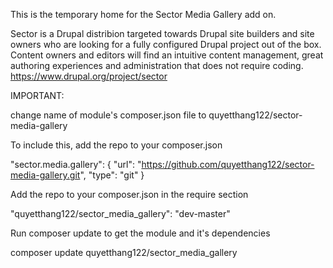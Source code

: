 This is the temporary home for the Sector Media Gallery add on.

Sector is a Drupal distribion targeted towards Drupal site builders and site owners who are looking for a fully configured Drupal project out of the box. Content owners and editors will find an intuitive content management, great authoring experiences and administration that does not require coding. https://www.drupal.org/project/sector


IMPORTANT:

change name of module's composer.json file to quyetthang122/sector-media-gallery

To include this, add the repo to your composer.json

"sector.media.gallery": { "url": "https://github.com/quyetthang122/sector-media-gallery.git", "type": "git" } 

Add the repo to your composer.json in the require section

"quyetthang122/sector_media_gallery": "dev-master"

Run composer update to get the module and it's dependencies

composer update quyetthang122/sector_media_gallery
